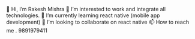 👋 Hi, I’m Rakesh Mishra 
👀 I’m interested to work and integrate all technologies.
🌱 I’m currently learning react native (mobile app development)
💞️ I’m looking to collaborate on react native
📫 How to reach me .
    9891979411
